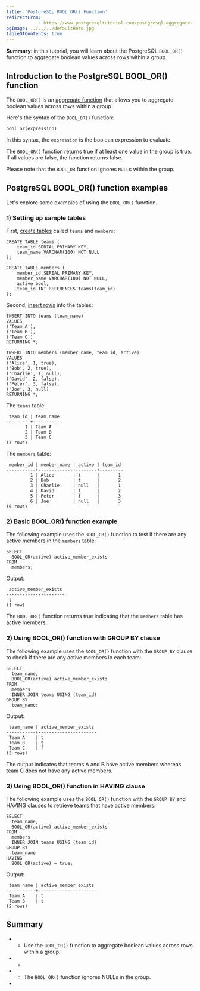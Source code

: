 ```yaml
---
title: 'PostgreSQL BOOL_OR() Function'
redirectFrom: 
            - https://www.postgresqltutorial.com/postgresql-aggregate-functions/postgresql-bool_or/
ogImage: ../../../defaultHero.jpg
tableOfContents: true
---
```


**Summary**: in this tutorial, you will learn about the PostgreSQL `BOOL_OR()` function to aggregate boolean values across rows within a group.



## Introduction to the PostgreSQL BOOL_OR() function



The `BOOL_OR()` is an [aggregate function](https://www.postgresqltutorial.com/postgresql-aggregate-functions/) that allows you to aggregate boolean values across rows within a group.



Here's the syntax of the `BOOL_OR()` function:



```
bool_or(expression)
```



In this syntax, the `expression` is the boolean expression to evaluate.



The `BOOL_OR()` function returns true if at least one value in the group is true. If all values are false, the function returns false.



Please note that the `BOOL_OR` function ignores `NULL`s within the group.



## PostgreSQL BOOL_OR() function examples



Let's explore some examples of using the `BOOL_OR()` function.



### 1) Setting up sample tables



First, [create tables](/docs/postgresql/postgresql-create-table) called `teams` and `members`:



```
CREATE TABLE teams (
    team_id SERIAL PRIMARY KEY,
    team_name VARCHAR(100) NOT NULL
);

CREATE TABLE members (
    member_id SERIAL PRIMARY KEY,
    member_name VARCHAR(100) NOT NULL,
    active bool,
    team_id INT REFERENCES teams(team_id)
);
```



Second, [insert rows](/docs/postgresql/postgresql-insert-multiple-rows) into the tables:



```
INSERT INTO teams (team_name)
VALUES
('Team A'),
('Team B'),
('Team C')
RETURNING *;

INSERT INTO members (member_name, team_id, active)
VALUES
('Alice', 1, true),
('Bob', 2, true),
('Charlie', 1, null),
('David', 2, false),
('Peter', 3, false),
('Joe', 3, null)
RETURNING *;
```



The `teams` table:



```
 team_id | team_name
---------+-----------
       1 | Team A
       2 | Team B
       3 | Team C
(3 rows)
```



The `members` table:



```
 member_id | member_name | active | team_id
-----------+-------------+--------+---------
         1 | Alice       | t      |       1
         2 | Bob         | t      |       2
         3 | Charlie     | null   |       1
         4 | David       | f      |       2
         5 | Peter       | f      |       3
         6 | Joe         | null   |       3
(6 rows)
```



### 2) Basic BOOL_OR() function example



The following example uses the `BOOL_OR()` function to test if there are any active members in the `members` table:



```
SELECT
  BOOL_OR(active) active_member_exists
FROM
  members;
```



Output:



```
 active_member_exists
----------------------
 t
(1 row)
```



The `BOOL_OR()` function returns true indicating that the `members` table has active members.



### 2) Using BOOL_OR() function with GROUP BY clause



The following example uses the `BOOL_OR()` function with the `GROUP BY` clause to check if there are any active members in each team:



```
SELECT
  team_name,
  BOOL_OR(active) active_member_exists
FROM
  members
  INNER JOIN teams USING (team_id)
GROUP BY
  team_name;
```



Output:



```
 team_name | active_member_exists
-----------+----------------------
 Team A    | t
 Team B    | t
 Team C    | f
(3 rows)
```



The output indicates that teams A and B have active members whereas team C does not have any active members.



### 3) Using BOOL_OR() function in HAVING clause



The following example uses the `BOOL_OR()` function with the `GROUP BY` and [HAVING](/docs/postgresql/postgresql-having) clauses to retrieve teams that have active members:



```
SELECT
  team_name,
  BOOL_OR(active) active_member_exists
FROM
  members
  INNER JOIN teams USING (team_id)
GROUP BY
  team_name
HAVING
  BOOL_OR(active) = true;
```



Output:



```
 team_name | active_member_exists
-----------+----------------------
 Team A    | t
 Team B    | t
(2 rows)
```



## Summary



- - Use the `BOOL_OR()` function to aggregate boolean values across rows within a group.
- -
- - The `BOOL_OR()` function ignores NULLs in the group.
- 
